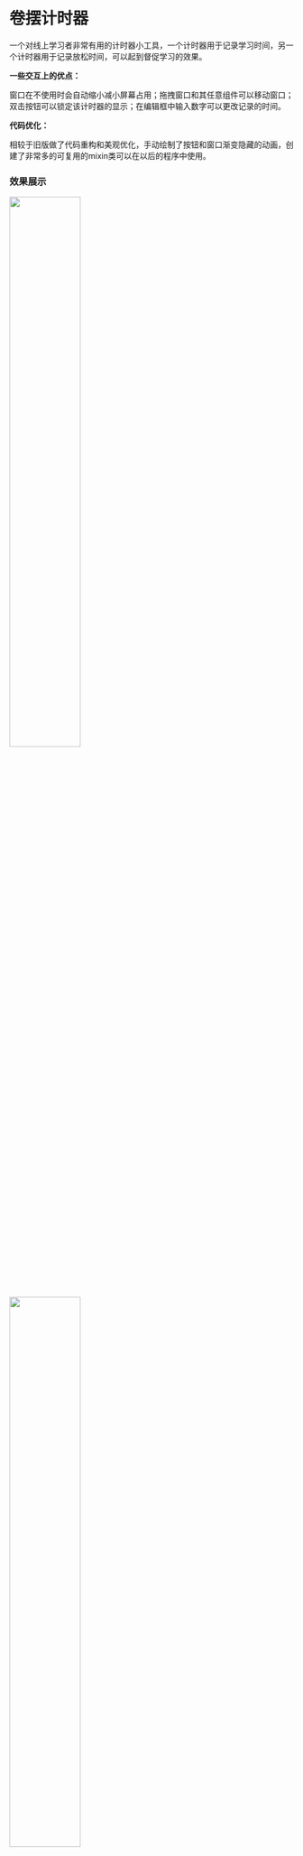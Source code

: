 # 卷摆计时器

一个对线上学习者非常有用的计时器小工具，一个计时器用于记录学习时间，另一个计时器用于记录放松时间，可以起到督促学习的效果。

**一些交互上的优点：**

窗口在不使用时会自动缩小减小屏幕占用；拖拽窗口和其任意组件可以移动窗口；双击按钮可以锁定该计时器的显示；在编辑框中输入数字可以更改记录的时间。

**代码优化：**

相较于旧版做了代码重构和美观优化，手动绘制了按钮和窗口渐变隐藏的动画，创建了非常多的可复用的mixin类可以在以后的程序中使用。

### 效果展示

<img src="https://github.com/Bonjir/WorkRelaxTimer/blob/main/.github/(1).png" width="50%" height="50%" />

<img src="https://github.com/Bonjir/WorkRelaxTimer/blob/main/.github/(2).png" width="50%" height="50%" />

<img src="https://github.com/Bonjir/WorkRelaxTimer/blob/main/.github/(3).png" width="50%" height="50%" />

<img src="https://github.com/Bonjir/WorkRelaxTimer/blob/main/.github/(4).png" width="50%" height="50%" />

### TODO

- [x] ~~mini窗口label的显示，哪个启用显示哪个，然后双击锁定~~

- [ ] tooltip

- [ ] 右键列表
- [ ] 自动保存卷摆时间数据

### BUG

- [x] ~~拖拽mini窗口后mini消失_dragging没有解除，需要再次在主窗口点击才能解除~~

- [x] ~~miniwindow的layout更新后位置及大小出错问题~~

- [x] ~~edit控件回车失效问题~~

